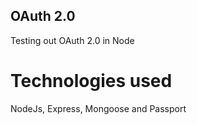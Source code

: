 ## OAuth 2.0

Testing out OAuth 2.0 in Node

# Technologies used

NodeJs, Express, Mongoose and Passport
